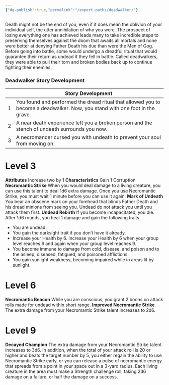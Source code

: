 ```yaml
---
{"dg-publish":true,"permalink":"/expert-paths/deadwalker/"}
---
```


Death might not be the end of you, even if it does mean the oblivion of your individual self, the utter annihilation of who you were. The prospect of losing everything one has achieved leads many to take incredible steps to preserving themselves against the doom that awaits all mortals and none were better at denying Father Death his due than were the Men of Gog.
Before going into battle, some would undergo a dreadful ritual that would guarantee their return as undead if they fell in battle. Called deadwalkers, they were able to pull their torn and broken bodies back up to continue fighting their enemies.
### Deadwalker Story Development

|     | Story Development                                                                                                            |
| --- | ---------------------------------------------------------------------------------------------------------------------------- |
| 1   | You found and performed the dread ritual that allowed you to become a deadwalker. Now, you stand with one foot in the grave. |
| 2   | A near death experience left you a broken person and the stench of undeath surrounds you now.                                |
| 3   | A necromancer cursed you with undeath to prevent your soul from moving on.                                                   |
# Level 3
**Attributes** Increase two by 1
**Characteristics** Gain 1 Corruption
**Necromantic Strike** When you would deal damage to a living creature, you can use this talent to deal 1d6 extra damage. Once you use Necromantic Strike, you must wait 1 minute before you can use it again.
**Mark of Undeath** You bear an obscene mark on your forehead that blinds Father Death and his dread minions from seeing you. Undead do not attack you until you attack them first.
**Undead Rebirth** If you become incapacitated, you die.
After 1d6 rounds, you heal 1 damage and gain the following traits.
- You are undead.
- You gain the darksight trait if you don’t have it already.
- Increase your Health by 6. Increase your Health by 6 when your group level reaches 6 and again when your group level reaches 9.
- You become immune to damage from cold, disease, and poison and to the asleep, diseased, fatigued, and poisoned afflictions.
- You gain sunlight weakness, becoming impaired while in areas lit by sunlight.
# Level 6
**Necromantic Beacon** While you are conscious, you grant 2 boons on attack rolls made for undead within short range.
**Improved Necromantic Strike** The extra damage from your Necromantic Strike talent increases to 2d6.
# Level 9
**Decayed Champion** The extra damage from your Necromantic Strike talent increases to 3d6. In addition, when the total of your attack roll is 20 or higher and beats the target number by 5, you either regain the ability to use Necromantic Strike early, or you can release a pulse of necromantic energy that spreads from a point in your space out in a 3-yard radius. Each living creature in the area must make a Strength challenge roll, taking 2d6 damage on a failure, or half the damage on a success.